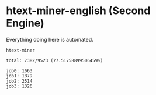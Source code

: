 # htext-miner-english (Second Engine)

Everything doing here is automated.

```
htext-miner

total: 7382/9523 (77.51758899506459%)

job0: 1663
job1: 1879
job2: 2514
job3: 1326
```